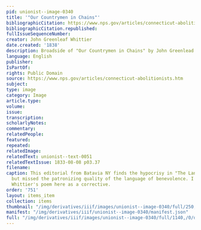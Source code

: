 ```yaml
---
pid: unionist--image-0340
title: '"Our Countrymen in Chains"'
bibliographicCitation: https://www.nps.gov/articles/connecticut-abolitionists.htm
bibliographicCitation.republished: 
fullIssueSequenceNumber: 
creator: John Greenleaf Whittier
date.created: '1838'
description: Broadside of "Our Countrymen in Chains" by John Greenlead Whittier
language: English
publisher: 
IsPartOf: 
rights: Public Domain
source: https://www.nps.gov/articles/connecticut-abolitionists.htm
subject: 
type: image
category: Image
article.type: 
volume: 
issue: 
transcription: 
scholarlyNotes: 
commentary: 
relatedPeople: 
featured: 
repeated: 
relatedImage: 
relatedText: unionist--text-0051
relatedTextIssue: 1833-08-08 p03.37
filename: 
caption: This editorial from Batavia NY finds the hypocrisy in "The Land of the Free,"
  but missed the patronizing quality of the language of benevolence. I have included
  Whittier's poem here as a corrective.
order: '751'
layout: items_item
collection: items
thumbnail: "/img/derivatives/iiif/images/unionist--image-0340/full/250,/0/default.jpg"
manifest: "/img/derivatives/iiif/unionist--image-0340/manifest.json"
full: "/img/derivatives/iiif/images/unionist--image-0340/full/1140,/0/default.jpg"
---
```

